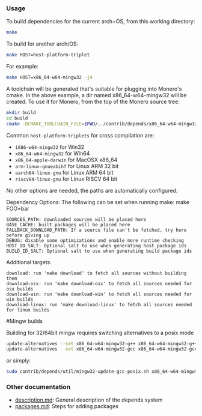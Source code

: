 ### Usage

To build dependencies for the current arch+OS, from this working directory:

```bash
make
```

To build for another arch/OS:

```bash
make HOST=host-platform-triplet
```

For example:

```bash
make HOST=x86_64-w64-mingw32 -j4
```

A toolchain will be generated that's suitable for plugging into Monero's
cmake. In the above example, a dir named x86_64-w64-mingw32 will be
created. To use it for Monero, from the top of the Monero source tree:

```bash
mkdir build
cd build
cmake -DCMAKE_TOOLCHAIN_FILE=$PWD/../contrib/depends/x86_64-w64-mingw32/share/toolchain.cmake ..
```

Common `host-platform-triplets` for cross compilation are:

- `i686-w64-mingw32` for Win32
- `x86_64-w64-mingw32` for Win64
- `x86_64-apple-darwin` for MacOSX x86_64
- `arm-linux-gnueabihf` for Linux ARM 32 bit
- `aarch64-linux-gnu` for Linux ARM 64 bit
- `riscv64-linux-gnu` for Linux RISCV 64 bit

No other options are needed, the paths are automatically configured.

Dependency Options:
The following can be set when running make: make FOO=bar

```
SOURCES_PATH: downloaded sources will be placed here
BASE_CACHE: built packages will be placed here
FALLBACK_DOWNLOAD_PATH: If a source file can't be fetched, try here before giving up
DEBUG: disable some optimizations and enable more runtime checking
HOST_ID_SALT: Optional salt to use when generating host package ids
BUILD_ID_SALT: Optional salt to use when generating build package ids
```

Additional targets:

```
download: run 'make download' to fetch all sources without building them
download-osx: run 'make download-osx' to fetch all sources needed for osx builds
download-win: run 'make download-win' to fetch all sources needed for win builds
download-linux: run 'make download-linux' to fetch all sources needed for linux builds
```

#Mingw builds

Building for 32/64bit mingw requires switching alternatives to a posix mode

```bash
update-alternatives --set x86_64-w64-mingw32-g++ x86_64-w64-mingw32-g++-posix
update-alternatives --set x86_64-w64-mingw32-gcc x86_64-w64-mingw32-gcc-posix
```

or simply:

```bash
sudo contrib/depends/util/mingw32-update-gcc-posix.sh x86_64-w64-mingw32
```

### Other documentation

- [description.md](description.md): General description of the depends system
- [packages.md](packages.md): Steps for adding packages

